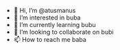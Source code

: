 - 👋 Hi, I’m @atusmanus
- 👀 I’m interested in buba
- 🌱 I’m currently learning bubu
- 💞️ I’m looking to collaborate on bubi
- 📫 How to reach me baba

<!---
atusmanus/atusmanus is a ✨ special ✨ repository because its `README.md` (this file) appears on your GitHub profile.
You can click the Preview link to take a look at your changes.
--->
